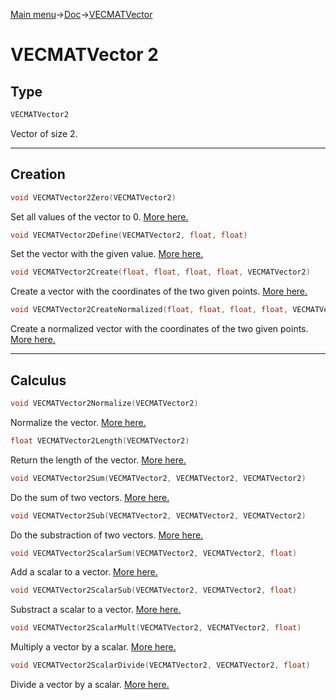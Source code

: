 [Main menu](../../Readme.md)->[Doc](../VECMATKit.md)->[VECMATVector](VECMATVector.md)

# **VECMATVector 2**
## **Type**

```C
VECMATVector2
```
Vector of size 2.
_____________
## **Creation**

```C
void VECMATVector2Zero(VECMATVector2)
```
Set all values of the vector to 0. [More here.](./functions/VECMATVector2/VECMATVector2Zero.md)

```C
void VECMATVector2Define(VECMATVector2, float, float)
```
Set the vector with the given value. [More here.](./functions/VECMATVector2/VECMATVector2Define.md)

```C
void VECMATVector2Create(float, float, float, float, VECMATVector2)
```
Create a vector with the coordinates of the two given points. [More here.](./functions/VECMATVector2/VECMATVector2Create.md)

```C
void VECMATVector2CreateNormalized(float, float, float, float, VECMATVector2)
```
Create a normalized vector with the coordinates of the two given points. [More here.](./functions/VECMATVector2/VECMATVector2CreateNormalized.md)

________________
## **Calculus**


```C
void VECMATVector2Normalize(VECMATVector2)
````
Normalize the vector. [More here.](./functions/VECMATVector2/VECMATVector2Normalize.md)

```C
float VECMATVector2Length(VECMATVector2)
```
Return the length of the vector. [More here.](./functions/VECMATVector2/VECMATVector2Length.md)

```C
void VECMATVector2Sum(VECMATVector2, VECMATVector2, VECMATVector2)
```
Do the sum of two vectors. [More here.](./functions/VECMATVector2/VECMATVector2Sum.md)

```C
void VECMATVector2Sub(VECMATVector2, VECMATVector2, VECMATVector2)
```
Do the substraction of two vectors. [More here.](./functions/VECMATVector2/VECMATVector2Sub.md)

```C
void VECMATVector2ScalarSum(VECMATVector2, VECMATVector2, float)
```
Add a scalar to a vector. [More here.](./functions/VECMATVector2/VECMATVector2ScalarSum.md)

```C
void VECMATVector2ScalarSub(VECMATVector2, VECMATVector2, float)
```
Substract a scalar to a vector. [More here.](./functions/VECMATVector2/VECMATVector2ScalarSub.md)

```C
void VECMATVector2ScalarMult(VECMATVector2, VECMATVector2, float)
````
Multiply a vector by a scalar. [More here.](./functions/VECMATVector2/VECMATVector2ScalarMult.md)

```C
void VECMATVector2ScalarDivide(VECMATVector2, VECMATVector2, float)
```
Divide a vector by a scalar. [More here.](./functions/VECMATVector2/VECMATVector2ScalarDivide.md)
